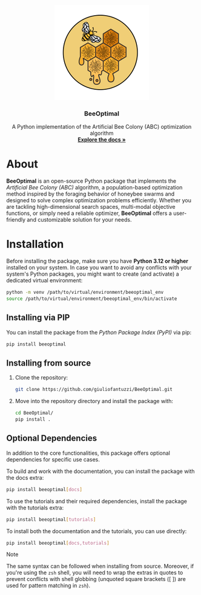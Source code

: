 <div align="center">
  <img src="assets/logo_BeeOptimal.png" alt="Logo" width="250">
  <h3 align="center">BeeOptimal</h3>
  <p align="center">
    A Python implementation of the Artificial Bee Colony (ABC) optimization algorithm
    <br />
      <a href="LINK TO INSERT"><strong>Explore the docs »</strong></a>
    <br />
  </p>
</div>

# About

**BeeOptimal** is an open-source Python package that implements the *Artificial Bee Colony (ABC)* algorithm, a population-based optimization method 
inspired by the foraging behavior of honeybee swarms and designed to solve complex optimization problems efficiently. Whether you are tackling high-dimensional 
search spaces, multi-modal objective functions, or simply need a reliable optimizer, **BeeOptimal** offers a user-friendly and customizable solution for your needs.

# Installation

Before installing the package, make sure you have **Python 3.12 or higher** installed on your system. 
In case you want to avoid any conflicts with your system's Python packages, you might want to create (and activate) a dedicated virtual environment:

```bash
python -m venv /path/to/virtual/environment/beeoptimal_env
source /path/to/virtual/environment/beeoptimal_env/bin/activate
```


## Installing via PIP

You can install the package from the *Python Package Index (PyPI)* via pip:

```bash
pip install beeoptimal
```

## Installing from source

1. Clone the repository:
   
   ```bash
   git clone https://github.com/giuliofantuzzi/BeeOptimal.git
   ```

2. Move into the repository directory and install the package with:
   
   ```bash
   cd BeeOptimal/
   pip install .
   ```

## Optional Dependencies

In addition to the core functionalities, this package offers optional dependencies for specific use cases.

To build and work with the documentation, you can install the package with the docs extra:

```bash
pip install beeoptimal[docs]
```
To use the tutorials and their required dependencies, install the package with the tutorials extra:
  
```bash
pip install beeoptimal[tutorials]
```

To install both the documentation and the tutorials, you can use directly:

```bash
pip install beeoptimal[docs,tutorials]
```

> [!NOTE]
> The same syntax can be followed when installing from source. Moreover, if you're using the `zsh` shell, you will need to wrap the extras in quotes to prevent conflicts with shell globbing (unquoted square brackets ([ ]) are used for pattern matching in `zsh`).
